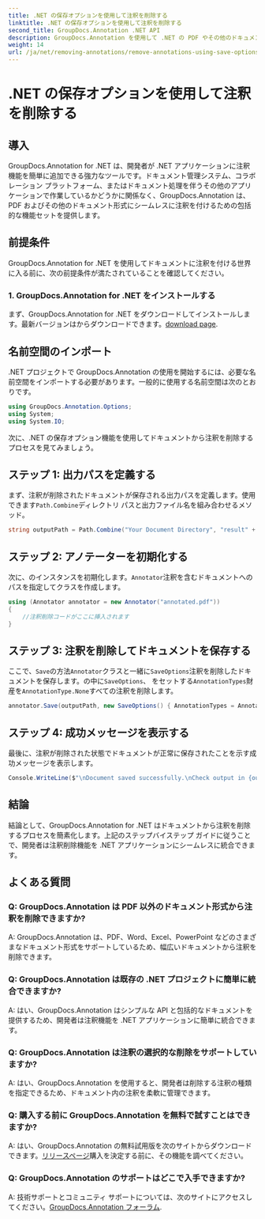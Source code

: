 ```yaml
---
title: .NET の保存オプションを使用して注釈を削除する
linktitle: .NET の保存オプションを使用して注釈を削除する
second_title: GroupDocs.Annotation .NET API
description: GroupDocs.Annotation を使用して .NET の PDF やその他のドキュメントから注釈を削除する方法を学びます。コード例を含むステップバイステップのガイド。
weight: 14
url: /ja/net/removing-annotations/remove-annotations-using-save-options/
---
```


# .NET の保存オプションを使用して注釈を削除する

## 導入

GroupDocs.Annotation for .NET は、開発者が .NET アプリケーションに注釈機能を簡単に追加できる強力なツールです。ドキュメント管理システム、コラボレーション プラットフォーム、またはドキュメント処理を伴うその他のアプリケーションで作業しているかどうかに関係なく、GroupDocs.Annotation は、PDF およびその他のドキュメント形式にシームレスに注釈を付けるための包括的な機能セットを提供します。

## 前提条件

GroupDocs.Annotation for .NET を使用してドキュメントに注釈を付ける世界に入る前に、次の前提条件が満たされていることを確認してください。

### 1. GroupDocs.Annotation for .NET をインストールする

まず、GroupDocs.Annotation for .NET をダウンロードしてインストールします。最新バージョンはからダウンロードできます。[download page](https://releases.groupdocs.com/annotation/net/).

## 名前空間のインポート

.NET プロジェクトで GroupDocs.Annotation の使用を開始するには、必要な名前空間をインポートする必要があります。一般的に使用する名前空間は次のとおりです。

```csharp
using GroupDocs.Annotation.Options;
using System;
using System.IO;
```


次に、.NET の保存オプション機能を使用してドキュメントから注釈を削除するプロセスを見てみましょう。

## ステップ 1: 出力パスを定義する

まず、注釈が削除されたドキュメントが保存される出力パスを定義します。使用できます`Path.Combine`ディレクトリ パスと出力ファイル名を組み合わせるメソッド。

```csharp
string outputPath = Path.Combine("Your Document Directory", "result" + Path.GetExtension("input.pdf"));
```

## ステップ 2: アノテーターを初期化する

次に、のインスタンスを初期化します。`Annotator`注釈を含むドキュメントへのパスを指定してクラスを作成します。

```csharp
using (Annotator annotator = new Annotator("annotated.pdf"))
{
    //注釈削除コードがここに挿入されます
}
```

## ステップ 3: 注釈を削除してドキュメントを保存する

ここで、`Save`の方法`Annotator`クラスと一緒に`SaveOptions`注釈を削除したドキュメントを保存します。の中に`SaveOptions`、 をセットする`AnnotationTypes`財産を`AnnotationType.None`すべての注釈を削除します。

```csharp
annotator.Save(outputPath, new SaveOptions() { AnnotationTypes = AnnotationType.None });
```

## ステップ 4: 成功メッセージを表示する

最後に、注釈が削除された状態でドキュメントが正常に保存されたことを示す成功メッセージを表示します。

```csharp
Console.WriteLine($"\nDocument saved successfully.\nCheck output in {outputPath}.");
```

## 結論

結論として、GroupDocs.Annotation for .NET はドキュメントから注釈を削除するプロセスを簡素化します。上記のステップバイステップ ガイドに従うことで、開発者は注釈削除機能を .NET アプリケーションにシームレスに統合できます。

## よくある質問

### Q: GroupDocs.Annotation は PDF 以外のドキュメント形式から注釈を削除できますか?

A: GroupDocs.Annotation は、PDF、Word、Excel、PowerPoint などのさまざまなドキュメント形式をサポートしているため、幅広いドキュメントから注釈を削除できます。

### Q: GroupDocs.Annotation は既存の .NET プロジェクトに簡単に統合できますか?

A: はい、GroupDocs.Annotation はシンプルな API と包括的なドキュメントを提供するため、開発者は注釈機能を .NET アプリケーションに簡単に統合できます。

### Q: GroupDocs.Annotation は注釈の選択的な削除をサポートしていますか?

A: はい、GroupDocs.Annotation を使用すると、開発者は削除する注釈の種類を指定できるため、ドキュメント内の注釈を柔軟に管理できます。

### Q: 購入する前に GroupDocs.Annotation を無料で試すことはできますか?

 A: はい、GroupDocs.Annotation の無料試用版を次のサイトからダウンロードできます。[リリースページ](https://releases.groupdocs.com/)購入を決定する前に、その機能を調べてください。

### Q: GroupDocs.Annotation のサポートはどこで入手できますか?

 A: 技術サポートとコミュニティ サポートについては、次のサイトにアクセスしてください。[GroupDocs.Annotation フォーラム](https://forum.groupdocs.com/c/annotation/10).